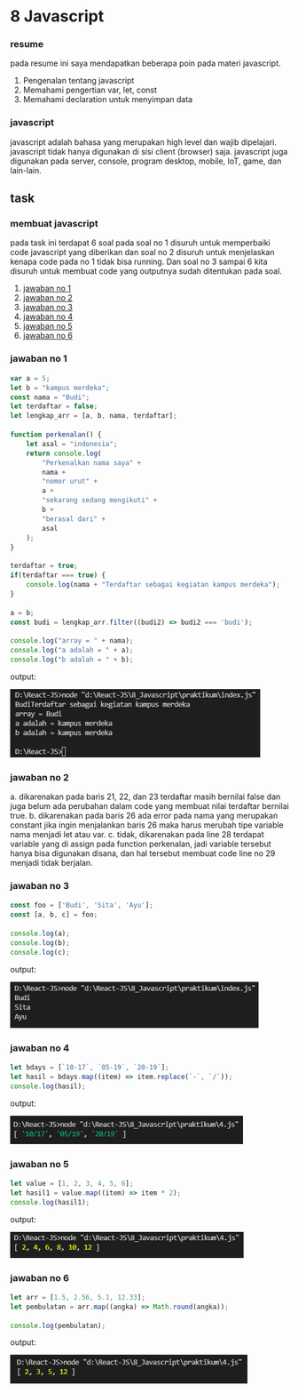 # 8 Javascript
### resume
pada resume ini saya mendapatkan beberapa poin pada materi javascript.
1. Pengenalan tentang javascript
2. Memahami pengertian var, let, const
3. Memahami declaration untuk menyimpan data

### javascript
javascript adalah bahasa yang merupakan high level dan wajib dipelajari. javascript tidak hanya digunakan di sisi client (browser) saja. javascript juga digunakan pada server, console, program desktop, mobile, IoT, game, dan lain-lain.

## task
### membuat javascript
pada task ini terdapat 6 soal pada soal no 1 disuruh untuk memperbaiki code javascript yang diberikan dan soal no 2 disuruh untuk menjelaskan kenapa code pada no 1 tidak bisa running. Dan soal no 3 sampai 6 kita disuruh untuk membuat code yang outputnya sudah ditentukan pada soal.

1. [jawaban no 1](#jawaban-no-1)
2. [jawaban no 2](#jawaban-no-2)
3. [jawaban no 3](#jawaban-no-3)
4. [jawaban no 4](#jawaban-no-4)
5. [jawaban no 5](#jawaban-no-5)
6. [jawaban no 6](#jawaban-no-6)

### jawaban no 1
```javascript
var a = 5;
let b = "kampus merdeka";
const nama = "Budi";
let terdaftar = false;
let lengkap_arr = [a, b, nama, terdaftar];

function perkenalan() {
    let asal = "indonesia";
    return console.log(
        "Perkenalkan nama saya" +
        nama +
        "nomor urut" +
        a +
        "sekarang sedang mengikuti" +
        b +
        "berasal dari" +
        asal
    );
}

terdaftar = true;
if(terdaftar === true) {
    console.log(nama + "Terdaftar sebagai kegiatan kampus merdeka");
}

a = b;
const budi = lengkap_arr.filter((budi2) => budi2 === 'budi');

console.log("array = " + nama);
console.log("a adalah = " + a);
console.log("b adalah = " + b);
```

output:

![no1](./screenshot/no1.PNG)

### jawaban no 2
a. dikarenakan pada baris 21, 22, dan 23 terdaftar masih bernilai false dan juga belum ada perubahan dalam code yang membuat nilai terdaftar bernilai true.
b. dikarenakan pada baris 26 ada error pada nama yang merupakan constant jika ingin menjalankan baris 26 maka harus merubah tipe variable nama menjadi let atau var.
c. tidak, dikarenakan pada line 28 terdapat variable yang di assign pada function perkenalan, jadi variable tersebut hanya bisa digunakan disana, dan hal tersebut membuat code line no 29 menjadi tidak berjalan.

### jawaban no 3
```javascript
const foo = ['Budi', 'Sita', 'Ayu'];
const [a, b, c] = foo;

console.log(a);
console.log(b);
console.log(c);
```

output:

![no3](./screenshot/no3.PNG)

### jawaban no 4
```javascript
let bdays = [`10-17`, `05-19`, `20-19`];
let hasil = bdays.map((item) => item.replace(`-`, `/`));
console.log(hasil);
```

output:

![no4](./screenshot/no4.PNG)

### jawaban no 5
```javascript
let value = [1, 2, 3, 4, 5, 6];
let hasil1 = value.map((item) => item * 2);
console.log(hasil1);
```

output:

![no5](./screenshot/no5.PNG)

### jawaban no 6
```javascript
let arr = [1.5, 2.56, 5.1, 12.33];
let pembulatan = arr.map((angka) => Math.round(angka));

console.log(pembulatan);
```

output:

![no6](./screenshot/no6.PNG)